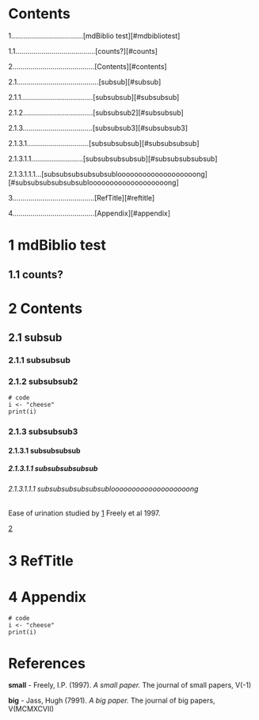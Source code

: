 # Contents
1....................................[mdBiblio test][#mdbibliotest]

1.1........................................[counts?][#counts]

2.........................................[Contents][#contents]

2.1.........................................[subsub][#subsub]

2.1.1....................................[subsubsub][#subsubsub]

2.1.2...................................[subsubsub2][#subsubsub]

2.1.3...................................[subsubsub3][#subsubsub3]

2.1.3.1...............................[subsubsubsub][#subsubsubsub]

2.1.3.1.1..........................[subsubsubsubsub][#subsubsubsubsub]

2.1.3.1.1.1...[subsubsubsubsubsublooooooooooooooooooong][#subsubsubsubsubsublooooooooooooooooooong]

3.........................................[RefTitle][#reftitle]

4.........................................[Appendix][#appendix]


# 1 mdBiblio test

## 1.1 counts?

# 2 Contents

## 2.1 subsub

### 2.1.1 subsubsub

### 2.1.2 subsubsub2

```{r}
# code
i <- "cheese"
print(i)
```

### 2.1.3 subsubsub3

#### 2.1.3.1 subsubsubsub

##### 2.1.3.1.1 subsubsubsubsub

###### 2.1.3.1.1.1 subsubsubsubsubsublooooooooooooooooooong

Ease of urination studied by [1][small] Freely et al 1997.

[2][big]

# 3 RefTitle

# 4 Appendix

```{r}
# code
i <- "cheese"
print(i)
```


# References
[small]: #references
 __small__ - Freely, I.P. (1997). *A small paper.* The journal of small papers, V(-1)

[big]: #references
 __big__ - Jass, Hugh (7991). *A big paper.* The journal of big papers, V(MCMXCVII)


